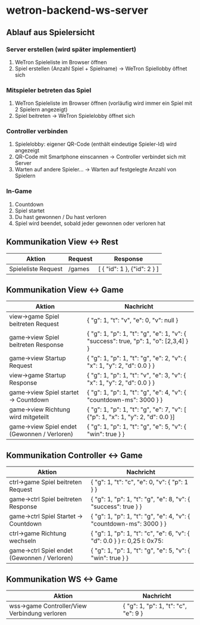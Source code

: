 # wetron-backend-ws-server

## Ablauf aus Spielersicht

### Server erstellen (wird später implementiert)

1. WeTron Spieleliste im Browser öffnen
1. Spiel erstellen (Anzahl Spiel + Spielname) -> WeTron Spiellobby öffnet sich

### Mitspieler betreten das Spiel

1. WeTron Spieleliste im Browser öffnen (vorläufig wird immer ein Spiel mit 2 Spielern angezeigt)
1. Spiel beitreten -> WeTron Spielelobby öffnet sich

### Controller verbinden

1. Spielelobby: eigener QR-Code (enthält eindeutige Spieler-Id) wird angezeigt
1. QR-Code mit Smartphone einscannen -> Controller verbindet sich mit Server
1. Warten auf andere Spieler... -> Warten auf festgelegte Anzahl von Spielern

### In-Game

1. Countdown
1. Spiel startet
1. Du hast gewonnen / Du hast verloren
1. Spiel wird beendet, sobald jeder gewonnen oder verloren hat

## Kommunikation View <-> Rest

|Aktion                                         |Request                        |Response                           |
|-----------------------------------------------|-------------------------------|-----------------------------------|
|Spieleliste Request                            |/games                         |[ { "id": 1 }, {"id": 2 } ]        |

## Kommunikation View <-> Game

|Aktion                                         |Nachricht                                                                      |
|-----------------------------------------------|-------------------------------------------------------------------------------|
|view->game Spiel beitreten Request             |{ "g": 1,         "t": "v", "e": 0, "v": null }                                |
|game->view Spiel beitreten Response            |{ "g": 1, "p": 1, "t": "g", "e": 1, "v": { "success": true, "p": 1, "o": [2,3,4] } }            |
|game->view Startup Request                     |{ "g": 1, "p": 1, "t": "g", "e": 2, "v": { "x": 1, "y": 2, "d": 0.0 } }        |
|view->game Startup Response                    |{ "g": 1, "p": 1, "t": "v", "e": 3, "v": { "x": 1, "y": 2, "d": 0.0 } }        |
|game->view Spiel startet -> Countdown          |{ "g": 1, "p": 1, "t": "g", "e": 4, "v": { "countdown-ms": 3000 } }            |
|game->view Richtung wird mitgeteilt            |{ "g": 1, "p": 1, "t": "g", "e": 7, "v": [ {"p": 1, "x": 1, "y": 2, "d": 0.0 }]|
|game->view Spiel endet (Gewonnen / Verloren)   |{ "g": 1, "p": 1, "t": "g", "e": 5, "v": { "win": true } }                     |

## Kommunikation Controller <-> Game

|Aktion                                         |Nachricht                                                                      |
|-----------------------------------------------|-------------------------------------------------------------------------------|
|ctrl->game Spiel beitreten Request             |{ "g": 1,         "t": "c", "e": 0, "v": { "p": 1 } }                          |
|game->ctrl Spiel beitreten Response            |{ "g": 1, "p": 1, "t": "g", "e": 8, "v": { "success": true } }                 |
|game->ctrl Spiel Startet -> Countdown          |{ "g": 1, "p": 1, "t": "g", "e": 4, "v": { "countdown-ms": 3000 } }            |
|ctrl->game Richtung wechseln                   |{ "g": 1, "p": 1, "t": "c", "e": 6, "v": { "d": 0.0 } } r: 0,25 l: 0x75:       |
|game->ctrl Spiel endet (Gewonnen / Verloren)   |{ "g": 1, "p": 1, "t": "g", "e": 5, "v": { "win": true } }                     |

## Kommunikation WS <-> Game

|Aktion                                         |Nachricht                              |
|-----------------------------------------------|---------------------------------------|
|wss->game Controller/View Verbindung verloren  |{ "g": 1, "p": 1, "t": "c", "e": 9 }   |
